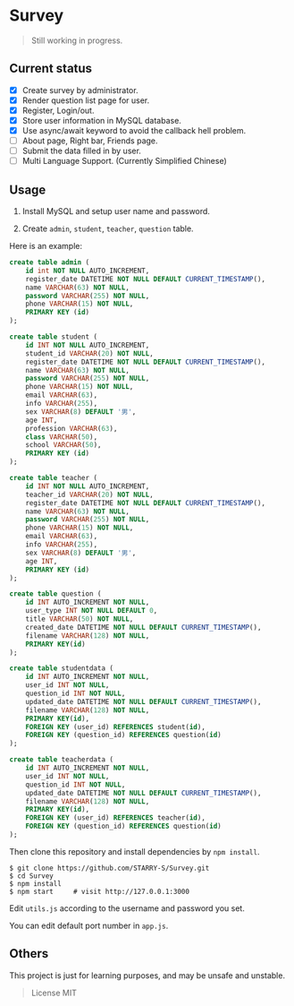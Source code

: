 # Survey

> Still working in progress.

## Current status

- [x] Create survey by administrator.
- [x] Render question list page for user.
- [x] Register, Login/out.
- [x] Store user information in MySQL database.
- [x] Use async/await keyword to avoid the callback hell problem.
- [ ] About page, Right bar, Friends page.
- [ ] Submit the data filled in by user.
- [ ] Multi Language Support. (Currently Simplified Chinese)

## Usage

1. Install MySQL and setup user name and password.

2. Create `admin`, `student`, `teacher`, `question` table.

Here is an example:

``` sql
create table admin (
    id int NOT NULL AUTO_INCREMENT,
    register_date DATETIME NOT NULL DEFAULT CURRENT_TIMESTAMP(),
    name VARCHAR(63) NOT NULL,
    password VARCHAR(255) NOT NULL,
    phone VARCHAR(15) NOT NULL,
    PRIMARY KEY (id)
);

create table student (
    id INT NOT NULL AUTO_INCREMENT,
    student_id VARCHAR(20) NOT NULL,
    register_date DATETIME NOT NULL DEFAULT CURRENT_TIMESTAMP(),
    name VARCHAR(63) NOT NULL,
    password VARCHAR(255) NOT NULL,
    phone VARCHAR(15) NOT NULL,
    email VARCHAR(63),
    info VARCHAR(255),
    sex VARCHAR(8) DEFAULT '男',
    age INT,
    profession VARCHAR(63),
    class VARCHAR(50),
    school VARCHAR(50),
    PRIMARY KEY (id)
);

create table teacher (
    id INT NOT NULL AUTO_INCREMENT,
    teacher_id VARCHAR(20) NOT NULL,
    register_date DATETIME NOT NULL DEFAULT CURRENT_TIMESTAMP(),
    name VARCHAR(63) NOT NULL,
    password VARCHAR(255) NOT NULL,
    phone VARCHAR(15) NOT NULL,
    email VARCHAR(63),
    info VARCHAR(255),
    sex VARCHAR(8) DEFAULT '男',
    age INT,
    PRIMARY KEY (id)
);

create table question (
    id INT AUTO_INCREMENT NOT NULL,
    user_type INT NOT NULL DEFAULT 0,
    title VARCHAR(50) NOT NULL,
    created_date DATETIME NOT NULL DEFAULT CURRENT_TIMESTAMP(),
    filename VARCHAR(128) NOT NULL,
    PRIMARY KEY(id)
);

create table studentdata (
    id INT AUTO_INCREMENT NOT NULL,
    user_id INT NOT NULL,
    question_id INT NOT NULL,
    updated_date DATETIME NOT NULL DEFAULT CURRENT_TIMESTAMP(),
    filename VARCHAR(128) NOT NULL,
    PRIMARY KEY(id),
    FOREIGN KEY (user_id) REFERENCES student(id),
    FOREIGN KEY (question_id) REFERENCES question(id)
);

create table teacherdata (
    id INT AUTO_INCREMENT NOT NULL,
    user_id INT NOT NULL,
    question_id INT NOT NULL,
    updated_date DATETIME NOT NULL DEFAULT CURRENT_TIMESTAMP(),
    filename VARCHAR(128) NOT NULL,
    PRIMARY KEY(id),
    FOREIGN KEY (user_id) REFERENCES teacher(id),
    FOREIGN KEY (question_id) REFERENCES question(id)
);
```
Then clone this repository and install dependencies by `npm install`.

``` shell
$ git clone https://github.com/STARRY-S/Survey.git
$ cd Survey
$ npm install
$ npm start     # visit http://127.0.0.1:3000
```

Edit `utils.js` according to the username and password you set.

You can edit default port number in `app.js`.

## Others

This project is just for learning purposes, and may be unsafe and unstable.

> License MIT
